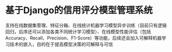 # 基于Django的信用评分模型管理系统
支持在线数据集管理、特征分箱、在线统计机器学习模型异步训练（目前只有逻辑回归，后序还可以添加各类不同统计学习模型）、在线模型性能评估（包括Accuracy、Recall、Precision、F1-Score）等功能，后续还会加入可解释机器学习技术的嵌入，目的在于提高模型决策的可解释与可信
